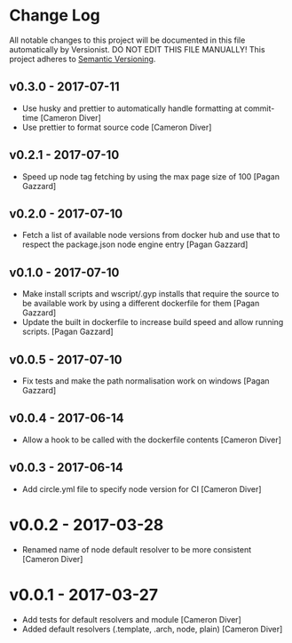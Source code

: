 # Change Log

All notable changes to this project will be documented in this file
automatically by Versionist. DO NOT EDIT THIS FILE MANUALLY!
This project adheres to [Semantic Versioning](http://semver.org/).

## v0.3.0 - 2017-07-11

* Use husky and prettier to automatically handle formatting at commit-time [Cameron Diver]
* Use prettier to format source code [Cameron Diver]

## v0.2.1 - 2017-07-10

* Speed up node tag fetching by using the max page size of 100 [Pagan Gazzard]

## v0.2.0 - 2017-07-10

* Fetch a list of available node versions from docker hub and use that to respect the package.json node engine entry [Pagan Gazzard]

## v0.1.0 - 2017-07-10

* Make install scripts and wscript/.gyp installs that require the source to be available work by using a different dockerfile for them [Pagan Gazzard]
* Update the built in dockerfile to increase build speed and allow running scripts. [Pagan Gazzard]

## v0.0.5 - 2017-07-10

* Fix tests and make the path normalisation work on windows [Pagan Gazzard]

## v0.0.4 - 2017-06-14

* Allow a hook to be called with the dockerfile contents [Cameron Diver]

## v0.0.3 - 2017-06-14

* Add circle.yml file to specify node version for CI [Cameron Diver]

# v0.0.2 - 2017-03-28

* Renamed name of node default resolver to be more consistent [Cameron Diver]

# v0.0.1 - 2017-03-27

* Add tests for default resolvers and module [Cameron Diver]
* Added default resolvers (.template, .arch, node, plain) [Cameron Diver]
